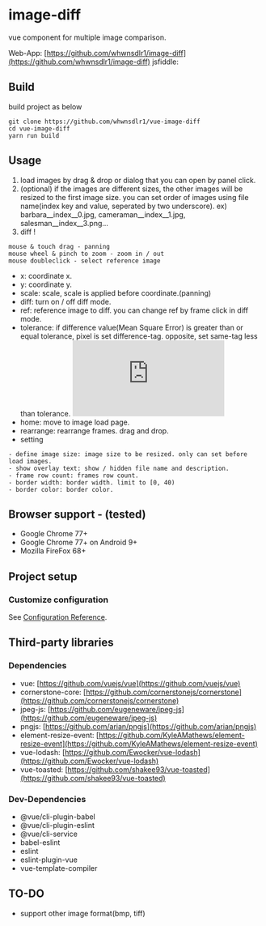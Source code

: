 # image-diff
vue component for multiple image comparison.

Web-App: [https://github.com/whwnsdlr1/image-diff](https://github.com/whwnsdlr1/image-diff)
jsfiddle: 
## Build
build project as below
```
git clone https://github.com/whwnsdlr1/vue-image-diff
cd vue-image-diff
yarn run build
```

## Usage
1. load images by drag & drop or dialog that you can open by panel click.
2. (optional) if the images are different sizes, the other images will be resized to the first image size.
you can set order of images using file name(index key and value, seperated by two underscore).
ex) barbara__index__0.jpg, cameraman__index__1.jpg, salesman__index__3.png...
3. diff !
```
mouse & touch drag - panning
mouse wheel & pinch to zoom - zoom in / out
mouse doubleclick - select reference image
```

- x: coordinate x.
- y: coordinate y.
- scale: scale, scale is applied before coordinate.(panning)
- diff: turn on / off diff mode.
- ref: reference image to diff. you can change ref by frame click in diff mode.
- tolerance: if difference value(Mean Square Error) is greater than or equal tolerance, pixel is set difference-tag. opposite, set same-tag less than tolerance. ![equation](http://latex.codecogs.com/png.latex?%5Csum_%7BP%7D%5E%7Bp%7D%28%5Csqrt%7B%28R_%7Bp1%7D-R_%7Bp2%7D%29%5E%7B2%7D%20&plus;%20%28G_%7Bp1%7D-G_%7Bp2%7D%29%5E%7B2%7D%20&plus;%20%28B_%7Bp1%7D-B_%7Bp2%7D%29%5E%7B2%7D%7D%29)
- home: move to image load page.
- rearrange: rearrange frames. drag and drop.
- setting
```
- define image size: image size to be resized. only can set before load images.
- show overlay text: show / hidden file name and description.
- frame row count: frames row count.
- border width: border width. limit to [0, 40)
- border color: border color.
```

## Browser support - (tested)
- Google Chrome 77+
- Google Chrome 77+ on Android 9+
- Mozilla FireFox 68+

## Project setup
### Customize configuration
See [Configuration Reference](https://cli.vuejs.org/config/).

## Third-party libraries
### Dependencies
- vue: [https://github.com/vuejs/vue](https://github.com/vuejs/vue)
- cornerstone-core: [https://github.com/cornerstonejs/cornerstone](https://github.com/cornerstonejs/cornerstone)
- jpeg-js: [https://github.com/eugeneware/jpeg-js](https://github.com/eugeneware/jpeg-js)
- pngjs: [https://github.com/arian/pngjs](https://github.com/arian/pngjs)
- element-resize-event: [https://github.com/KyleAMathews/element-resize-event](https://github.com/KyleAMathews/element-resize-event)
- vue-lodash: [https://github.com/Ewocker/vue-lodash](https://github.com/Ewocker/vue-lodash)
- vue-toasted: [https://github.com/shakee93/vue-toasted](https://github.com/shakee93/vue-toasted)

### Dev-Dependencies
- @vue/cli-plugin-babel
- @vue/cli-plugin-eslint
- @vue/cli-service
- babel-eslint
- eslint
- eslint-plugin-vue
- vue-template-compiler

## TO-DO
- support other image format(bmp, tiff)